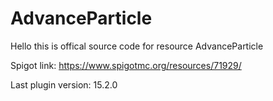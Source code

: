 # AdvanceParticle
Hello this is offical source code for resource AdvanceParticle

Spigot link: https://www.spigotmc.org/resources/71929/ 	

Last plugin version: 15.2.0 
